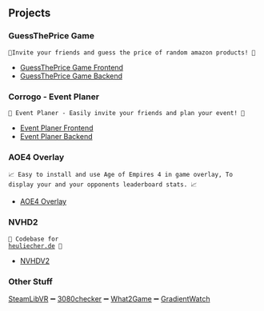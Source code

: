 <h2>Projects</h2>

<h3>GuessThePrice Game</h3>

`🎉Invite your friends and guess the price of random amazon products! 🎉`
  </br> 

* [GuessThePrice Game Frontend](https://github.com/KANAjetzt/guessThePrice_Front)
* [GuessThePrice Game Backend](https://github.com/KANAjetzt/guessThePrice_Back) 

<h3>Corrogo - Event Planer</h3>

`🎉 Event Planer - Easily invite your friends and plan your event! 🎉`
</br>

* [Event Planer Frontend](https://github.com/KANAjetzt/ezInvite-front) 
* [Event Planer Backend](https://github.com/KANAjetzt/ezInvite)

<h3>AOE4 Overlay</h3>

`📈 Easy to install and use Age of Empires 4 in game overlay,
To display your and your opponents leaderboard stats. 📈`
<br />

* [AOE4 Overlay](https://github.com/KANAjetzt/aoe4Overlay)

<h3>NVHD2</h3>

<code>🎊 Codebase for <a href="https://heuliecher.de/">heuliecher.de</a> 🎊</code>
<br />

* [NVHDV2](https://github.com/NVHD/NVHDV2) 

<h3>Other Stuff</h3>

[SteamLibVR](https://github.com/KANAjetzt/SteamLibVR) ➖ [3080checker](https://github.com/KANAjetzt/3080checker) ➖ [What2Game](https://github.com/KANAjetzt/What2Game) ➖ [GradientWatch](https://github.com/KANAjetzt/GradientTimeAndDay)

<!--
**KANAjetzt/KANAjetzt** is a ✨ _special_ ✨ repository because its `README.md` (this file) appears on your GitHub profile.

Here are some ideas to get you started:

- 🔭 I’m currently working on ...
- 🌱 I’m currently learning ...
- 👯 I’m looking to collaborate on ...
- 🤔 I’m looking for help with ...
- 💬 Ask me about ...
- 📫 How to reach me: ...
- 😄 Pronouns: ...
- ⚡ Fun fact: ...
-->
